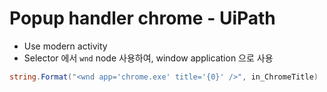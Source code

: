 # Popup handler chrome - UiPath
- Use modern activity
- Selector 에서 `wnd` node 사용하여, window application 으로 사용 
```csharp
string.Format("<wnd app='chrome.exe' title='{0}' />", in_ChromeTitle)
```
